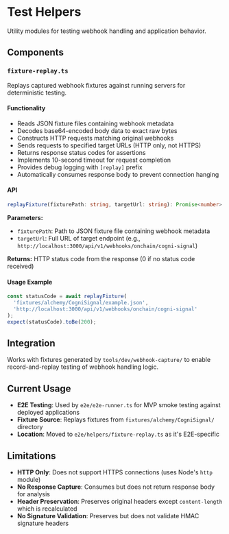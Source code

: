 # Test Helpers

Utility modules for testing webhook handling and application behavior.

## Components

### `fixture-replay.ts`
Replays captured webhook fixtures against running servers for deterministic testing.

#### Functionality
- Reads JSON fixture files containing webhook metadata
- Decodes base64-encoded body data to exact raw bytes
- Constructs HTTP requests matching original webhooks
- Sends requests to specified target URLs (HTTP only, not HTTPS)
- Returns response status codes for assertions
- Implements 10-second timeout for request completion
- Provides debug logging with `[replay]` prefix
- Automatically consumes response body to prevent connection hanging

#### API
```typescript
replayFixture(fixturePath: string, targetUrl: string): Promise<number>
```

**Parameters:**
- `fixturePath`: Path to JSON fixture file containing webhook metadata
- `targetUrl`: Full URL of target endpoint (e.g., `http://localhost:3000/api/v1/webhooks/onchain/cogni-signal`)

**Returns:** HTTP status code from the response (0 if no status code received)

#### Usage Example
```typescript
const statusCode = await replayFixture(
  'fixtures/alchemy/CogniSignal/example.json',
  'http://localhost:3000/api/v1/webhooks/onchain/cogni-signal'
);
expect(statusCode).toBe(200);
```

## Integration
Works with fixtures generated by `tools/dev/webhook-capture/` to enable record-and-replay testing of webhook handling logic.

## Current Usage
- **E2E Testing**: Used by `e2e/e2e-runner.ts` for MVP smoke testing against deployed applications
- **Fixture Source**: Replays fixtures from `fixtures/alchemy/CogniSignal/` directory
- **Location**: Moved to `e2e/helpers/fixture-replay.ts` as it's E2E-specific

## Limitations
- **HTTP Only**: Does not support HTTPS connections (uses Node's `http` module)
- **No Response Capture**: Consumes but does not return response body for analysis
- **Header Preservation**: Preserves original headers except `content-length` which is recalculated
- **No Signature Validation**: Preserves but does not validate HMAC signature headers